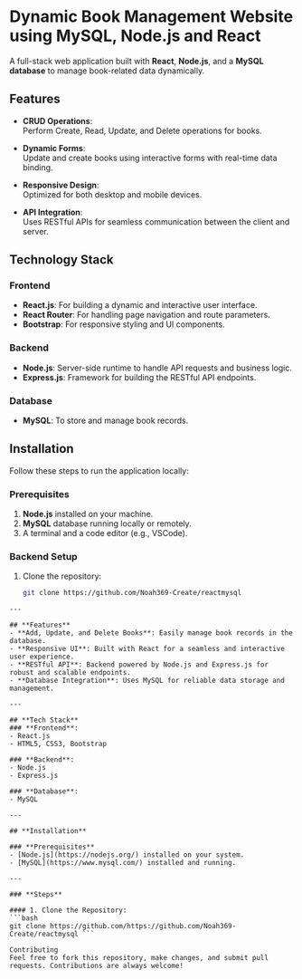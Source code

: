 # **Dynamic Book Management Website using MySQL, Node.js and React**  

A full-stack web application built with **React**, **Node.js**, and a **MySQL database** to manage book-related data dynamically.  

## Features  

- **CRUD Operations**:  
  Perform Create, Read, Update, and Delete operations for books.  

- **Dynamic Forms**:  
  Update and create books using interactive forms with real-time data binding.  

- **Responsive Design**:  
  Optimized for both desktop and mobile devices.  

- **API Integration**:  
  Uses RESTful APIs for seamless communication between the client and server.  

## Technology Stack  

### Frontend  
- **React.js**: For building a dynamic and interactive user interface.  
- **React Router**: For handling page navigation and route parameters.  
- **Bootstrap**: For responsive styling and UI components.  

### Backend  
- **Node.js**: Server-side runtime to handle API requests and business logic.  
- **Express.js**: Framework for building the RESTful API endpoints.  

### Database  
- **MySQL**: To store and manage book records.  

## Installation  

Follow these steps to run the application locally:  

### Prerequisites  
1. **Node.js** installed on your machine.  
2. **MySQL** database running locally or remotely.  
3. A terminal and a code editor (e.g., VSCode).  

### Backend Setup  
1. Clone the repository:  
   ```bash  
   git clone https://github.com/Noah369-Create/reactmysql  
```
---

## **Features**
- **Add, Update, and Delete Books**: Easily manage book records in the database.
- **Responsive UI**: Built with React for a seamless and interactive user experience.
- **RESTful API**: Backend powered by Node.js and Express.js for robust and scalable endpoints.
- **Database Integration**: Uses MySQL for reliable data storage and management.

---

## **Tech Stack**
### **Frontend**:  
- React.js  
- HTML5, CSS3, Bootstrap

### **Backend**:  
- Node.js  
- Express.js

### **Database**:  
- MySQL  

---

## **Installation**

### **Prerequisites**
- [Node.js](https://nodejs.org/) installed on your system.
- [MySQL](https://www.mysql.com/) installed and running.

---

### **Steps**

#### 1. Clone the Repository:
```bash
git clone https://github.com/https://github.com/Noah369-Create/reactmysql ```

Contributing
Feel free to fork this repository, make changes, and submit pull requests. Contributions are always welcome!
